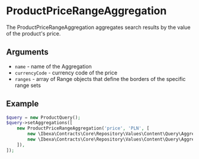 # ProductPriceRangeAggregation

The ProductPriceRangeAggregation aggregates search results by the value of the product's price.

## Arguments

- `name` - name of the Aggregation
- `currencyCode` - currency code of the price
- `ranges` - array of Range objects that define the borders of the specific range sets

## Example

``` php
$query = new ProductQuery();
$query->setAggregations([
    new ProductPriceRangeAggregation('price', 'PLN', [
        new \Ibexa\Contracts\Core\Repository\Values\Content\Query\Aggregation\Range(0, 10000),
        new \Ibexa\Contracts\Core\Repository\Values\Content\Query\Aggregation\Range(10000, null),
    ]),
]);
```
